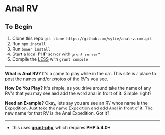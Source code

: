 # Anal RV

## To Begin
1. Clone this repo `git clone https://github.com/wylie/analrv.com.git`
2. Run `npm install`
3. Run `bower install`
4. Start a local **PHP** server with `grunt server`*
5. Compile the [LESS][1] with `grunt compile`

---

**What is Anal RV?** It's a game to play while in the car. This site is a place to post the names and/or photos of the RV's you see.

**How Do You Play?** It's simple, as you drive around take the name of any RV's that you may see and add the word anal in front of it. Simple, right?

**Need an Example?** Okay, lets say you are see an RV whos name is the Expedition. Just take the name Expedition and add Anal in front of it. The new name for that RV is the Anal Expedition. Got it?

---

* this uses [**grunt-php**][2], which requires **PHP 5.4.0+**


  [1]: http://lesscss.org/
  [2]: https://github.com/sindresorhus/grunt-php
